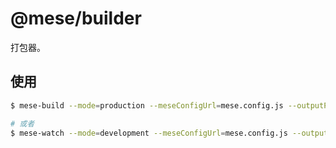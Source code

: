 # @mese/builder

打包器。

## 使用

```bash
$ mese-build --mode=production --meseConfigUrl=mese.config.js --outputPath=dist

# 或者
$ mese-watch --mode=development --meseConfigUrl=mese.config.js --outputPath=dist
```
